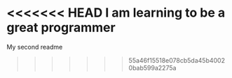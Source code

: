 <<<<<<< HEAD
I am learning to be a great programmer
=======
My second readme
>>>>>>> 55a46f15518e078cb5da45b40020bab599a2275a
